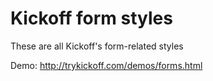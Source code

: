 # Kickoff form styles

These are all Kickoff's form-related styles

Demo: http://trykickoff.com/demos/forms.html
